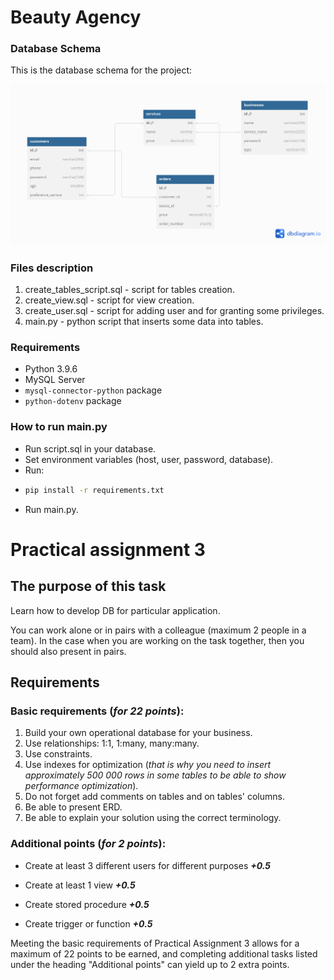 # Beauty Agency
### Database Schema

This is the database schema for the project:

![ERD](ERD.png)
### Files description

1) create_tables_script.sql - script for tables creation.
2) create_view.sql - script for view creation.
3) create_user.sql - script for adding user and for granting some privileges.
4) main.py - python script that inserts some data into tables.

### Requirements

- Python 3.9.6
- MySQL Server
- `mysql-connector-python` package
- `python-dotenv` package

### How to run main.py
- Run script.sql in your database.
- Set environment variables (host, user, password, database).
- Run: 
- ```sh 
  pip install -r requirements.txt
- Run main.py.


# Practical assignment 3

## The purpose of this task

Learn how to develop DB for particular application.

You can work alone or in pairs with a colleague (maximum 2 people in a team). In the case when you are working on the task together, then you should also present in pairs.

## Requirements

### Basic requirements (_for 22 points_):

1) Build your own operational database for your business.
2) Use relationships: 1:1, 1:many, many:many.
3) Use constraints.
4) Use indexes for optimization (_that is why you need to insert approximately 500 000 rows in some tables to be able to show performance optimization_).
5) Do not forget add comments on tables and on tables' columns.
6) Be able to present ERD.
7) Be able to explain your solution using the correct terminology.


### Additional points (_for 2 points_):
- Create at least 3 different users for different purposes **_+0.5_**

- Create at least 1 view **_+0.5_**

- Create stored procedure **_+0.5_**

- Create trigger or function **_+0.5_**

Meeting the basic requirements of Practical Assignment 3 allows for a maximum of 22 points to be earned, and completing additional tasks listed under the heading "Additional points" can yield up to 2 extra points.
